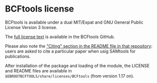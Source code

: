 # BCFtools license

BCFtools is available under a dual MIT/Expat and 
GNU General Public License Version 3 license.

The [full license text](https://raw.githubusercontent.com/samtools/bcftools/develop/LICENSE)
is available in the BCFtools GitHub.

Please also note the
["Citing" section in the README file in that repository](https://github.com/samtools/bcftools#citing):
users are asked to cite a particular paper when usig SAMtools for publications.

After installation of the package and loading of the module, the LICENSE and README 
files are available in `$EBROOTBCFTOOLS/share/licenses/BCFtools` (from version 1.17 
on).
